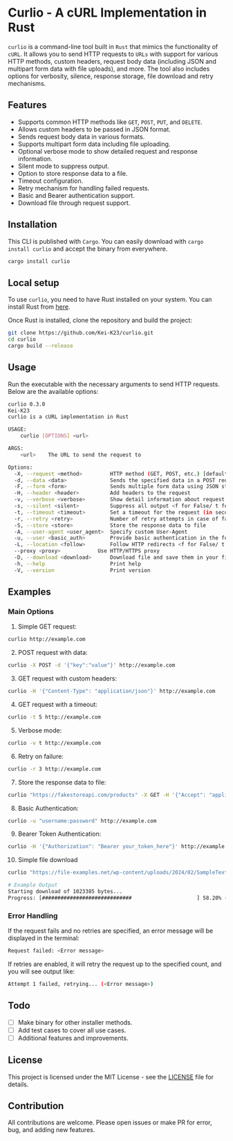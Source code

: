 # Curlio - A cURL Implementation in Rust

`curlio` is a command-line tool built in `Rust` that mimics the functionality of `cURL`. It allows you to send HTTP requests to `URLs` with support for various HTTP methods, custom headers, request body data (including JSON and multipart form data with file uploads), and more. The tool also includes options for verbosity, silence, response storage, file download and retry mechanisms.

## Features

- Supports common HTTP methods like `GET`, `POST`, `PUT`, and `DELETE`.
- Allows custom headers to be passed in JSON format.
- Sends request body data in various formats.
- Supports multipart form data including file uploading.
- Optional verbose mode to show detailed request and response information.
- Silent mode to suppress output.
- Option to store response data to a file.
- Timeout configuration.
- Retry mechanism for handling failed requests.
- Basic and Bearer authentication support.
- Download file through request support.

## Installation

This CLI is published with `Cargo`. You can easily download with `cargo install curlio` and accept the binary from everywhere.

```bash
cargo install curlio
```

## Local setup

To use `curlio`, you need to have Rust installed on your system. You can install Rust from [here](https://www.rust-lang.org/tools/install).

Once Rust is installed, clone the repository and build the project:

```bash
git clone https://github.com/Kei-K23/curlio.git
cd curlio
cargo build --release
```

## Usage

Run the executable with the necessary arguments to send HTTP requests. Below are the available options:

```bash
curlio 0.3.0
Kei-K23
curlio is a cURL implementation in Rust

USAGE:
    curlio [OPTIONS] <url>

ARGS:
    <url>    The URL to send the request to

Options:
  -X, --request <method>         HTTP method (GET, POST, etc.) [default: GET]
  -d, --data <data>              Sends the specified data in a POST request
  -F, --form <form>              Sends multiple form data using JSON structured format (use file path for file uploading)
  -H, --header <header>          Add headers to the request
  -v, --verbose <verbose>        Show detail information about request and response <f for False/ t for True> [default: f]
  -s, --silent <silent>          Suppress all output <f for False/ t for True> [default: f]
  -t, --timeout <timeout>        Set a timeout for the request (in seconds)
  -r, --retry <retry>            Number of retry attempts in case of failure
  -S, --store <store>            Store the response data to file
  -A, --user-agent <user_agent>  Specify custom User-Agent
  -u, --user <basic_auth>        Provide basic authentication in the format `username:password`
  -L, --location <follow>        Follow HTTP redirects <f for False/ t for True [default: f]
  --proxy <proxy>            Use HTTP/HTTPS proxy
  -D, --download <download>      Download file and save them in your file system
  -h, --help                     Print help
  -V, --version                  Print version
```

## Examples

### Main Options

1. Simple GET request:

```bash
curlio http://example.com
```

2. POST request with data:

```bash
curlio -X POST -d '{"key":"value"}' http://example.com
```

3. GET request with custom headers:

```bash
curlio -H '{"Content-Type": "application/json"}' http://example.com
```

4. GET request with a timeout:

```bash
curlio -t 5 http://example.com
```

5. Verbose mode:

```bash
curlio -v t http://example.com
```

6. Retry on failure:

```bash
curlio -r 3 http://example.com
```

7. Store the response data to file:

```bash
curlio "https://fakestoreapi.com/products" -X GET -H '{"Accept": "application/json"}' -S "products.json"
```

8. Basic Authentication:

```bash
curlio -u "username:password" http://example.com
```

9. Bearer Token Authentication:

```bash
curlio -H '{"Authorization": "Bearer your_token_here"}' http://example.com
```

10. Simple file download

```bash
curlio "https://file-examples.net/wp-content/uploads/2024/02/SampleTextFile_1MB.txt" -D test.txt

# Example Output
Starting download of 1023385 bytes...
Progress: [#############################                     ] 58.20% (595608/1023385)
```

### Error Handling

If the request fails and no retries are specified, an error message will be displayed in the terminal:

```bash
Request failed: <Error message>
```

If retries are enabled, it will retry the request up to the specified count, and you will see output like:

```bash
Attempt 1 failed, retrying... (<Error message>)
```

## Todo

- [ ] Make binary for other installer methods.
- [ ] Add test cases to cover all use cases.
- [ ] Additional features and improvements.

## License 

This project is licensed under the MIT License - see the [LICENSE](/LICENSE) file for details.

## Contribution

All contributions are welcome. Please open issues or make PR for error, bug, and adding new features.
